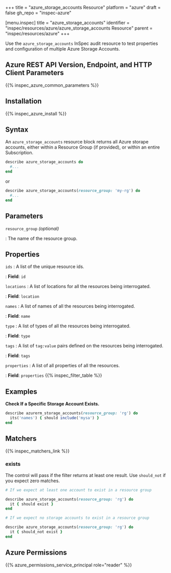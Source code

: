 +++
title = "azure_storage_accounts Resource"
platform = "azure"
draft = false
gh_repo = "inspec-azure"

[menu.inspec]
title = "azure_storage_accounts"
identifier = "inspec/resources/azure/azure_storage_accounts Resource"
parent = "inspec/resources/azure"
+++

Use the `azure_storage_accounts` InSpec audit resource to test properties and configuration of multiple Azure Storage Accounts.

## Azure REST API Version, Endpoint, and HTTP Client Parameters

{{% inspec_azure_common_parameters %}}

## Installation

{{% inspec_azure_install %}}

## Syntax

An `azure_storage_accounts` resource block returns all Azure storape accounts, either within a Resource Group (if provided), or within an entire Subscription.
```ruby
describe azure_storage_accounts do
  #...
end
```
or
```ruby
describe azure_storage_accounts(resource_group: 'my-rg') do
  #...
end
```

## Parameters

`resource_group` _(optional)_

: The name of the resource group.

## Properties

`ids`
: A list of the unique resource ids.

: **Field**: `id`

`locations`
: A list of locations for all the resources being interrogated.

: **Field**: `location`

`names`
: A list of names of all the resources being interrogated.

: **Field**: `name`

`type`
: A list of types of all the resources being interrogated.

: **Field**: `type`

`tags`
: A list of `tag:value` pairs defined on the resources being interrogated.

: **Field**: `tags`

`properties`
: A list of all properties of all the resources.

: **Field**: `properties`
{{% inspec_filter_table %}}

## Examples

**Check If a Specific Storage Account Exists.**

```ruby
describe azurerm_storage_accounts(resource_group: 'rg') do
  its('names') { should include('mysa') }
end
```

## Matchers

{{% inspec_matchers_link %}}

### exists

The control will pass if the filter returns at least one result. Use `should_not` if you expect zero matches.
```ruby
# If we expect at least one account to exist in a resource group

describe azure_storage_accounts(resource_group: 'rg') do
  it { should exist }
end

# If we expect no storage accounts to exist in a resource group

describe azure_storage_accounts(resource_group: 'rg') do
  it { should_not exist }
end

```

## Azure Permissions

{{% azure_permissions_service_principal role="reader" %}}
